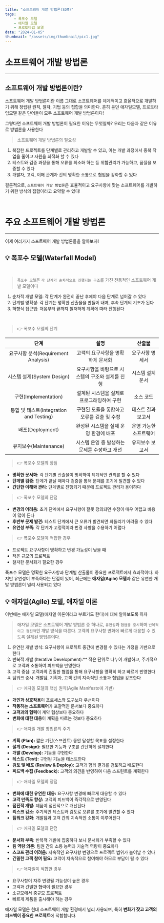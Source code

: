 ```yaml
---
title: "소프트웨어 개발 방법론(SDM)"
tags:
    - 폭포수 모델
    - 애자일 모델
    - 프로토타입 모델
date: "2024-01-05"
thumbnail: "/assets/img/thumbnail/pic1.jpg"
---
```


# 소프트웨어 개발 방법론
---
## 소프트웨어 개발 방법론이란?
<div class="bg-grey">
<span class="div-bold">소프트웨어 개발 방법론</span>이란 이름 그대로 소프트웨어를 체계적이고 효율적으로 개발하기 위해 정립된 원칙, 절차, 기법 등의 집합을 의미한다. 흔히 듣던 애자일모델, 프로토타입모델 같은 단어들이 모두 소프트웨어 개발 방법론이다!
</div>


그렇다면 소프트웨어 개발 방법론이 필요한 이유는 무엇일까? 우리는 다음과 같은 이유로 방법론을 사용한다

> 소프트웨어 개발 방법론의 필요성
1) 복잡한 프로젝트를 단계별로 관리하고 개발할 수 있고, 이는 개발 과정에서 중복 작업을 줄이고 자원을 최적화 할 수 있다
2) 테스트와 검증 과정을 통해 오류를 최소화 하는 등 위험관리가 가능하고, 품질을 보증할 수 있다
3) 개발자, 고객, 이해 관계자 간의 명확한 소통으로 협업을 강화할 수 있다


결론적으로, `소프트웨어 개발 방법론`은 효율적이고 요구사항에 맞는 소프트웨어를 개발하기 위한 방식의 집합이라고 요약할 수 있다!

<br>

# 주요 소프트웨어 개발 방법론
---
이제 여러가지 소프트웨어 개발 방법론들을 알아보자!
<br>
## 💡 폭포수 모델(Waterfall Model)
<br>

> `폭포수 모델`은 `각 단계가 순차적으로 진행되는 구조`를 가진 전통적인 소프트웨어 개발 모델이다
1) 순차적 개발 모델: 각 단계가 완전히 끝난 후에야 다음 단계로 넘어갈 수 있다
2) 단계별 명확성: 각 단계는 명확한 산출물을 만들어 내며, 후속 단계의 기초가 된다
3) 하향식 접근법: 처음부터 끝까지 철저하게 계획에 따라 진행된다

<br>

> 👉 폭포수 모델의 단계

|단계|설명|산출물|
|:---:|:---:|:---:|
|요구사항 분석(Requirement Analysis)|고객의 요구사항을 명확하게 문서화|요구사항 명세서|
|시스템 설계(System Design)|요구사항을 바탕으로 시스템의 구조와 설계를 진행|시스템 설계 문서|
|구현(Implementation)|설계된 시스템을 실제로 프로그래밍하여 구현|소스 코드|
|통합 및 테스트(Integration and Testing)|구현된 모듈을 통합하고 오류를 검출 및 수정|테스트 결과 보고서|
|배포(Deployment)|완성된 시스템을 실제 운영 환경에 배포|운영 가능한 소프트웨어|
|유지보수(Maintenance)|시스템 운영 중 발생하는 문제를 수정하고 개선|유지보수 보고서|  


> 👉 폭포수 모델의 장점
- **명확한 문서화:** 각 단계별 산출물이 명확하여 체계적인 관리를 할 수 있다 
- **단계별 검증:** 단계가 끝날 때마다 검증을 통해 문제를 조기에 발견할 수 있다
- **간단한 이해와 관리:** 단계별로 진행되기 때문에 프로젝트 관리가 용이하다

> 👉 폭포수 모델의 단점
- **변경의 어려움:** 초기 단계에서 요구사항이 잘못 정의되면 수정이 매우 어렵고 비용이 많이 든다
- **후반부 문제 발견:** 테스트 단계에서 큰 오류가 발견되면 되돌리기 어려울 수 있다
- **유연성 부족:** 각 단계가 고정적이라 변경 사항을 수용하기 어렵다

> 👉 폭포수 모델이 적합한 경우
- 프로젝트 요구사항이 명확하고 변경 가능성이 낮을 때  
- 작은 규모의 프로젝트  
- 철저한 문서화가 필요한 경우  

폭포수 모델은 명확한 요구사항과 단계별 산출물이 중요한 프로젝트에서 효과적이다. 하지만 유연성이 부족하다는 단점이 있어, 최근에는 **애자일(Agile) 모델**과 같은 유연한 개발 방법론이 널리 사용되고 있다



## 💡 애자일(Agile) 모델, 애자일 이론
이번에는 애자일 모델(애자일 이론이라고 부르기도 한다)에 대해 알아보도록 하자


> 애자일 모델은 소프트웨어 개발 방법론 중 하나로, `유연성`과 `협업을 중시`하며 `반복적이고 점진적`인 개발 방식을 따른다. 고객의 요구사항 변화에 빠르게 대응할 수 있도록 설계된 방법론이다. 
1) 유연한 개발 방식: 요구사항이 프로젝트 중간에 변경될 수 있다는 가정을 기반으로 한다
2) 반복적 개발 (Iterative Development):** 작은 단위로 나누어 개발하고, 주기적으로 고객과 소통하여 피드백을 반영한다
3) 고객 중심: 고객과의 긴밀한 협업을 통해 요구사항을 명확히 하고 빠르게 반영한다 
4) 팀워크 중시: 개발팀, 기획자, 고객 간의 지속적인 소통과 협업을 강조한다

> 👉 애자일 모델의 핵심 원칙(Agile Manifesto에 기반)
- **개인과 상호작용**이 프로세스와 도구보다 우선이다
- **작동하는 소프트웨어**가 포괄적인 문서보다 중요하다
- **고객과의 협력**이 계약 협상보다 중요하다
- **변화에 대한 대응**이 계획을 따르는 것보다 중요하다

> 👉 애자일 개발 방법론의 주기
- **계획 (Plan):** 짧은 기간(스프린트) 동안 달성할 목표를 설정한다
- **설계 (Design):** 필요한 기능과 구조를 간단하게 설계한다
- **개발 (Develop):** 기능을 구현한다
- **테스트 (Test):** 구현된 기능을 테스트한다
- **검토 및 배포 (Review & Deploy):** 고객과 함께 결과를 검토하고 배포한다
- **피드백 수집 (Feedback):** 고객의 의견을 반영하여 다음 스프린트를 계획한다

> 👉 애자일 모델의 장점
- **변화에 대한 유연한 대응:** 요구사항 변경에 빠르게 대응할 수 있다 
- **고객 만족도 향상:** 고객의 피드백이 즉각적으로 반영된다  
- **점진적 개발:** 제품이 점진적으로 개선된다
- **리스크 감소:** 주기적인 테스트와 검토로 오류를 조기에 발견할 수 있다
- **팀워크 강화:** 개발팀과 고객 간의 지속적인 소통이 이루어진다

> 👉 애자일 모델의 단점
- **문서화 부족:** 반복적 개발에 집중하다 보니 문서화가 부족할 수 있다
- **팀 역량 의존:** 팀원 간의 소통 능력과 기술적 역량이 중요하다  
- **스코프 관리 어려움:** 지속적인 요구사항 변경으로 프로젝트 범위가 늘어날 수 있다
- **긴밀한 고객 참여 필요:** 고객이 지속적으로 참여해야 하므로 부담이 될 수 있다

> 👉 애자일이 적합한 경우
- 요구사항이 자주 변경될 가능성이 높은 경우  
- 고객과 긴밀한 협력이 필요한 경우  
- 소규모에서 중규모 프로젝트  
- 빠르게 제품을 출시해야 하는 경우  

애자일 모델은 현대 소프트웨어 개발 환경에서 널리 사용되며, 특히 **변화가 잦고 고객의 피드백이 중요한 프로젝트**에 적합합니다.  

